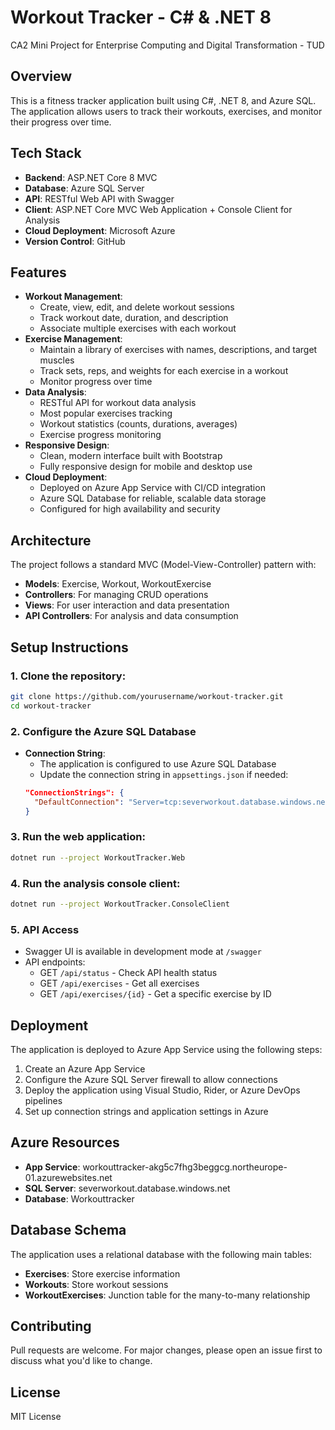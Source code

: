 # Workout Tracker - C# & .NET 8
CA2 Mini Project for Enterprise Computing and Digital Transformation - TUD

## Overview
This is a fitness tracker application built using C#, .NET 8, and Azure SQL. The application allows users to track their workouts, exercises, and monitor their progress over time.

## Tech Stack
- **Backend**: ASP.NET Core 8 MVC
- **Database**: Azure SQL Server
- **API**: RESTful Web API with Swagger
- **Client**: ASP.NET Core MVC Web Application + Console Client for Analysis
- **Cloud Deployment**: Microsoft Azure
- **Version Control**: GitHub

## Features
- **Workout Management**:
  - Create, view, edit, and delete workout sessions
  - Track workout date, duration, and description
  - Associate multiple exercises with each workout
- **Exercise Management**:
  - Maintain a library of exercises with names, descriptions, and target muscles
  - Track sets, reps, and weights for each exercise in a workout
  - Monitor progress over time
- **Data Analysis**:
  - RESTful API for workout data analysis
  - Most popular exercises tracking
  - Workout statistics (counts, durations, averages)
  - Exercise progress monitoring
- **Responsive Design**:
  - Clean, modern interface built with Bootstrap
  - Fully responsive design for mobile and desktop use
- **Cloud Deployment**:
  - Deployed on Azure App Service with CI/CD integration
  - Azure SQL Database for reliable, scalable data storage
  - Configured for high availability and security

## Architecture
The project follows a standard MVC (Model-View-Controller) pattern with:
- **Models**: Exercise, Workout, WorkoutExercise
- **Controllers**: For managing CRUD operations
- **Views**: For user interaction and data presentation
- **API Controllers**: For analysis and data consumption

## Setup Instructions
### 1. Clone the repository:
```sh
git clone https://github.com/yourusername/workout-tracker.git
cd workout-tracker
```

### 2. Configure the Azure SQL Database
- **Connection String**:
  - The application is configured to use Azure SQL Database
  - Update the connection string in `appsettings.json` if needed:
  ```json
  "ConnectionStrings": {
    "DefaultConnection": "Server=tcp:severworkout.database.windows.net,1433;Initial Catalog=Workouttracker;Persist Security Info=False;User ID=yourusername;Password=yourpassword;Encrypt=True;TrustServerCertificate=False;Connection Timeout=30;"
  }
  ```

### 3. Run the web application:
```sh
dotnet run --project WorkoutTracker.Web
```

### 4. Run the analysis console client:
```sh
dotnet run --project WorkoutTracker.ConsoleClient
```

### 5. API Access
- Swagger UI is available in development mode at `/swagger`
- API endpoints:
  - GET `/api/status` - Check API health status
  - GET `/api/exercises` - Get all exercises
  - GET `/api/exercises/{id}` - Get a specific exercise by ID

## Deployment
The application is deployed to Azure App Service using the following steps:
1. Create an Azure App Service
2. Configure the Azure SQL Server firewall to allow connections
3. Deploy the application using Visual Studio, Rider, or Azure DevOps pipelines
4. Set up connection strings and application settings in Azure

## Azure Resources
- **App Service**: workouttracker-akg5c7fhg3beggcg.northeurope-01.azurewebsites.net
- **SQL Server**: severworkout.database.windows.net
- **Database**: Workouttracker

## Database Schema
The application uses a relational database with the following main tables:
- **Exercises**: Store exercise information
- **Workouts**: Store workout sessions
- **WorkoutExercises**: Junction table for the many-to-many relationship

## Contributing
Pull requests are welcome. For major changes, please open an issue first to discuss what you'd like to change.

## License
MIT License